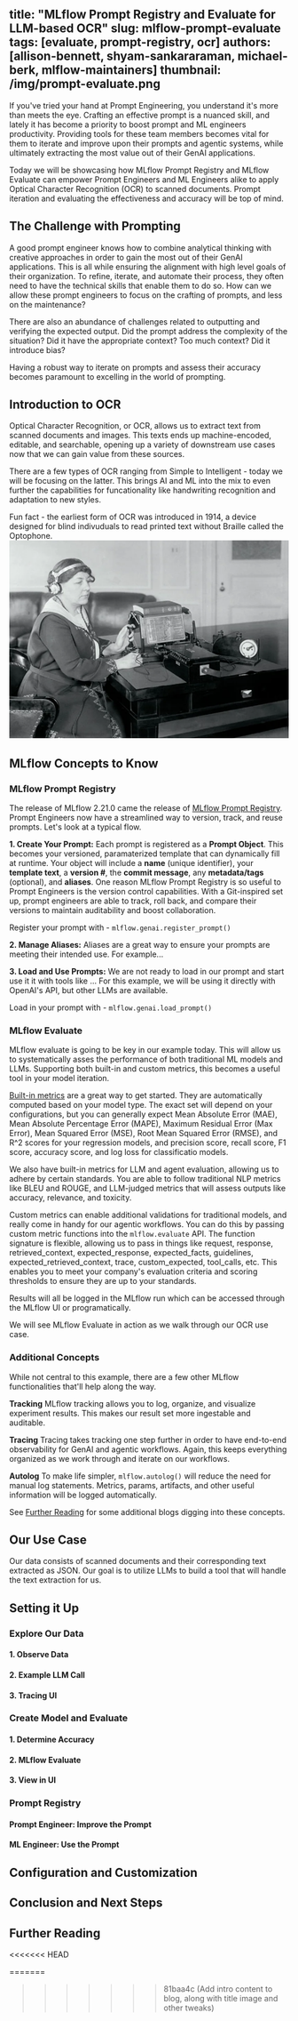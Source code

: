 title: "MLflow Prompt Registry and Evaluate for LLM-based OCR"
slug: mlflow-prompt-evaluate
tags: [evaluate, prompt-registry, ocr]
authors: [allison-bennett, shyam-sankararaman, michael-berk, mlflow-maintainers]
thumbnail: /img/prompt-evaluate.png
---

If you've tried your hand at Prompt Engineering, you understand it's more than meets the eye. Crafting an effective prompt is a nuanced skill, and lately it has become a priority to boost prompt and ML engineers productivity. Providing tools for these team members becomes vital for them to iterate and improve upon their prompts and agentic systems, while ultimately extracting the most value out of their GenAI applications. 

Today we will be showcasing how MLflow Prompt Registry and MLflow Evaluate can empower Prompt Engineers and ML Engineers alike to apply Optical Character Recognition (OCR) to scanned documents. Prompt iteration and evaluating the effectiveness and accuracy will be top of mind. 

## The Challenge with Prompting 
A good prompt engineer knows how to combine analytical thinking with creative approaches in order to gain the most out of their GenAI applications. This is all while ensuring the alignment with high level goals of their organization. To refine, iterate, and automate their process, they often need to have the technical skills that enable them to do so. How can we allow these prompt engineers to focus on the crafting of prompts, and less on the maintenance? 

There are also an abundance of challenges related to outputting and verifying the expected output. Did the prompt address the complexity of the situation? Did it have the appropriate context? Too much context? Did it introduce bias? 

Having a robust way to iterate on prompts and assess their accuracy becomes paramount to excelling in the world of prompting. 

## Introduction to OCR
Optical Character Recognition, or OCR, allows us to extract text from scanned documents and images. This texts ends up machine-encoded, editable, and searchable, opening up a variety of downstream use cases now that we can gain value from these sources. 

There are a few types of OCR ranging from Simple to Intelligent - today we will be focusing on the latter. This brings AI and ML into the mix to even further the capabilities for funcationality like handwriting recognition and adaptation to new styles. 

Fun fact - the earliest form of OCR was introduced in 1914, a device designed for blind indivuduals to read printed text without Braille called the Optophone. 
![Optophone](./margaret-hogan-used-the-black-sounding-optophone-to-read-a-book.webp)

## MLflow Concepts to Know
### MLflow Prompt Registry 
The release of MLflow 2.21.0 came the release of [MLflow Prompt Registry](https://mlflow.org/docs/latest/genai/prompt-version-mgmt/prompt-registry). Prompt Engineers now have a streamlined way to version, track, and reuse prompts. Let's look at a typical flow. 

**1. Create Your Prompt:** Each prompt is registered as a **Prompt Object**. This becomes your versioned, paramaterized template that can dynamically fill at runtime. Your object will include a **name** (unique identifier), your **template text**, a **version #**, the **commit message**, any **metadata/tags** (optional), and **aliases**. One reason MLflow Prompt Registry is so useful to Prompt Engineers is the version control capabilities. With a Git-inspired set up, prompt engineers are able to track, roll back, and compare their versions to maintain auditability and boost collaboration. 

Register your prompt with - 
```mlflow.genai.register_prompt()```

**2. Manage Aliases:** Aliases are a great way to ensure your prompts are meeting their intended use. For example...

**3. Load and Use Prompts:** We are not ready to load in our prompt and start use it it with tools like ... For this example, we will be using it directly with OpenAI's API, but other LLMs are available. 

Load in your prompt with - 
```mlflow.genai.load_prompt()```

### MLflow Evaluate 
MLflow evaluate is going to be key in our example today. This will allow us to systematically asses the performance of both traditional ML models and LLMs. Supporting both built-in and custom metrics, this becomes a useful tool in your model iteration. 

[Built-in metrics](https://mlflow.org/docs/latest/api_reference/python_api/mlflow.metrics.html) are a great way to get started. They are automatically computed based on your model type. The exact set will depend on your configurations, but you can generally expect Mean Absolute Error (MAE), Mean Absolute Percentage Error (MAPE), Maximum Residual Error (Max Error), Mean Squared Error (MSE), Root Mean Squared Error (RMSE), and R^2 scores for your regression models, and precision score, recall score, F1 score, accuracy score, and log loss for classificatio models. 

We also have built-in metrics for LLM and agent evaluation, allowing us to adhere by certain standards. You are able to follow traditional NLP metrics like BLEU and ROUGE, and LLM-judged metrics that will assess outputs like accuracy, relevance, and toxicity. 

Custom metrics can enable additional validations for traditional models, and really come in handy for our agentic workflows. You can do this by passing custom metric functions into the ```mlflow.evaluate``` API. The function signature is flexible, allowing us to pass in things like request, response, retrieved_context, expected_response, expected_facts, guidelines, expected_retrieved_context, trace, custom_expected, tool_calls, etc. This enables you to meet your company's evaluation criteria and scoring thresholds to ensure they are up to your standards. 

Results will all be logged in the MLflow run which can be accessed through the MLflow UI or programatically. 

We will see MLflow Evaluate in action as we walk through our OCR use case. 

### Additional Concepts 
While not central to this example, there are a few other MLflow functionalities that'll help along the way. 

**Tracking**
MLflow tracking allows you to log, organize, and visualize experiment results. This makes our result set more ingestable and auditable. 

**Tracing**
Tracing takes tracking one step further in order to have end-to-end observability for GenAI and agentic workflows. Again, this keeps everything organized as we work through and iterate on our workflows. 

**Autolog**
To make life simpler, ```mlflow.autolog()``` will reduce the need for manual log statements. Metrics, params, artifacts, and other useful information will be logged automatically. 

See [Further Reading](##Further-Reading) for some additional blogs digging into these concepts. 

## Our Use Case 
Our data consists of scanned documents and their corresponding text extracted as JSON. Our goal is to utilize LLMs to build a tool that will handle the text extraction for us.

## Setting it Up 

### Explore Our Data 

#### 1. Observe Data 

#### 2. Example LLM Call 

#### 3. Tracing UI 

### Create Model and Evaluate 

#### 1. Determine Accuracy 

#### 2. MLflow Evaluate 

#### 3. View in UI 

### Prompt Registry 

#### Prompt Engineer: Improve the Prompt 

#### ML Engineer: Use the Prompt 

## Configuration and Customization

## Conclusion and Next Steps

## Further Reading
<<<<<<< HEAD

=======
>>>>>>> 81baa4c (Add intro content to blog, along with title image and other tweaks)
